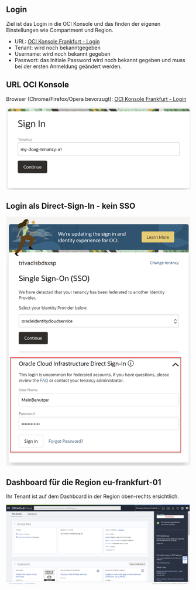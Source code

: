 <!-- markdownlint-disable MD033 -->
<!-- markdownlint-disable MD013 -->
<!-- markdownlint-disable MD041 -->
## Login

Ziel ist das Login in die OCI Konsole und das finden der eigenen Einstellungen wie Compartment und Region.

- URL: <a href="https://console.eu-frankfurt-1.oraclecloud.com" target="_blank" rel="noopener">OCI Konsole Frankfurt - Login</a>
- Tenant: wird noch bekanntgegeben
- Username: wird noch bekannt gegeben
- Passwort: das Initiale Password wird noch bekannt gegeben und muss bei der ersten Anmeldung geändert werden.

## URL OCI Konsole

Browser (Chrome/Firefox/Opera bevorzugt): <a href="https://console.eu-frankfurt-1.oraclecloud.com" target="_blank" rel="noopener">OCI Konsole Frankfurt - Login</a>

![OCI Login Tenancy Dialog](1x02-01-login-01.png)

## Login als Direct-Sign-In - kein SSO

![OCI Login User Dialog](1x02-01-login-02.png)

## Dashboard für die Region eu-frankfurt-01

Ihr Tenant ist auf dem Dashboard in der Region oben-rechts ersichtlich.

![OCI Dashboard](1x02-01-login-03.png)
